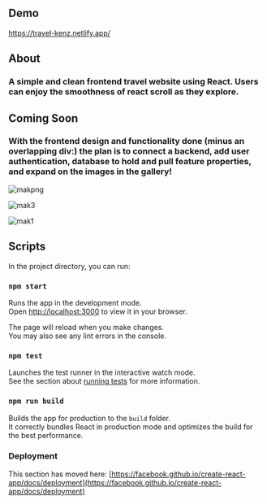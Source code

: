 ## Demo 
https://travel-kenz.netlify.app/

## About
 
### A simple and clean frontend travel website using React. Users can enjoy the smoothness of react scroll as they explore. 

## Coming Soon

### With the frontend design and functionality done (minus an overlapping div:) the plan is to connect a backend, add user authentication, database to hold and pull feature properties, and expand on the images in the gallery!

![makpng](https://user-images.githubusercontent.com/70171772/215814279-e8e99f02-9668-4ead-bf18-fddad0b727d6.png)

![mak3](https://user-images.githubusercontent.com/70171772/215814319-d20064bc-cba3-4455-a57a-24489f69cc80.png)

![mak1](https://user-images.githubusercontent.com/70171772/215814354-d0416c00-2523-4263-8545-63c40b0349de.png)

## Scripts

In the project directory, you can run:

### `npm start`

Runs the app in the development mode.\
Open [http://localhost:3000](http://localhost:3000) to view it in your browser.

The page will reload when you make changes.\
You may also see any lint errors in the console.

### `npm test`

Launches the test runner in the interactive watch mode.\
See the section about [running tests](https://facebook.github.io/create-react-app/docs/running-tests) for more information.

### `npm run build`

Builds the app for production to the `build` folder.\
It correctly bundles React in production mode and optimizes the build for the best performance.


### Deployment

This section has moved here: [https://facebook.github.io/create-react-app/docs/deployment](https://facebook.github.io/create-react-app/docs/deployment)



